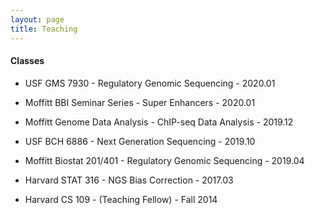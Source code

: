 ```yaml
---
layout: page
title: Teaching
---
```


#### Classes

- USF GMS 7930 - Regulatory Genomic Sequencing -  2020.01

- Moffitt BBI Seminar Series - Super Enhancers - 2020.01

- Moffitt Genome Data Analysis - ChIP-seq Data Analysis - 2019.12

- USF BCH 6886 - Next Generation Sequencing - 2019.10

- Moffitt Biostat 201/401 - Regulatory Genomic Sequencing - 2019.04

- Harvard STAT 316 - NGS Bias Correction - 2017.03

- Harvard CS 109 - (Teaching Fellow) - Fall 2014